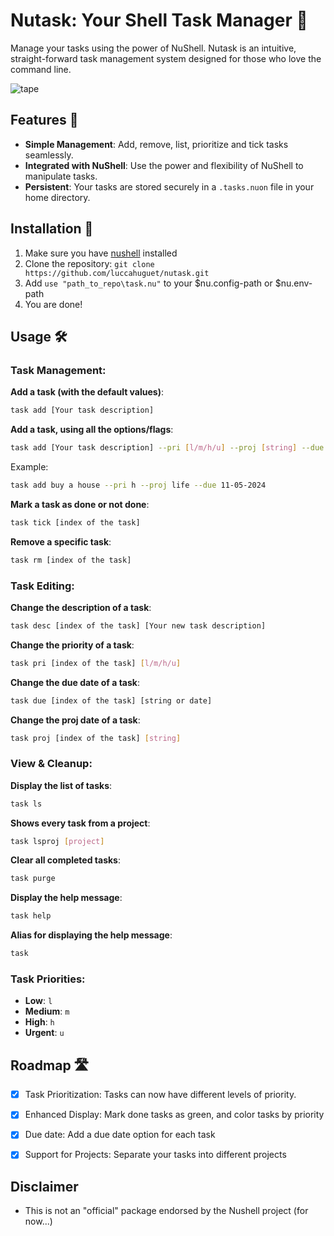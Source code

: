 # Nutask: Your Shell Task Manager 🌰

Manage your tasks using the power of NuShell. Nutask is an intuitive, straight-forward task management system designed for those who love the command line.

![tape](https://github.com/luccahuguet/nutask/assets/27565287/efa0e37c-8585-43b9-9a33-46e6a9eff99d)


## Features 🚀
- **Simple Management**: Add, remove, list, prioritize and tick tasks seamlessly.
- **Integrated with NuShell**: Use the power and flexibility of NuShell to manipulate tasks.
- **Persistent**: Your tasks are stored securely in a `.tasks.nuon` file in your home directory.
  
## Installation 💽
1. Make sure you have [nushell](https://www.nushell.sh) installed 
2. Clone the repository: `git clone https://github.com/luccahuguet/nutask.git`
3. Add `use "path_to_repo\task.nu"` to your $nu.config-path or $nu.env-path
4. You are done!
  
## Usage 🛠️

### Task Management:
**Add a task (with the default values)**: 
```bash
task add [Your task description]
```
**Add a task, using all the options/flags**: 
```bash
task add [Your task description] --pri [l/m/h/u] --proj [string] --due [string or date]
```
Example:
```bash
task add buy a house --pri h --proj life --due 11-05-2024
```
**Mark a task as done or not done**: 
```bash
task tick [index of the task]
```
**Remove a specific task**: 
```bash
task rm [index of the task]
```  
   
### Task Editing:
**Change the description of a task**: 
```bash
task desc [index of the task] [Your new task description]
```
**Change the priority of a task**: 
```bash
task pri [index of the task] [l/m/h/u]
```
**Change the due date of a task**: 
```bash
task due [index of the task] [string or date]
```
**Change the proj date of a task**: 
```bash
task proj [index of the task] [string]
```
   
### View & Cleanup:
**Display the list of tasks**: 
```bash
task ls
```
**Shows every task from a project**: 
```bash
task lsproj [project]
```
**Clear all completed tasks**: 
```bash
task purge
```
**Display the help message**: 
```bash
task help
```
**Alias for displaying the help message**: 
```bash
task 
```
  
### Task Priorities:
- **Low**: `l`
- **Medium**: `m`
- **High**: `h`
- **Urgent**: `u`
  
## Roadmap 🛣️
- [x] Task Prioritization: Tasks can now have different levels of priority.
- [x] Enhanced Display: Mark done tasks as green, and color tasks by priority
- [x] Due date: Add a due date option for each task
- [x] Support for Projects: Separate your tasks into different projects

  
## Disclaimer
- This is not an "official" package endorsed by the Nushell project (for now...)
